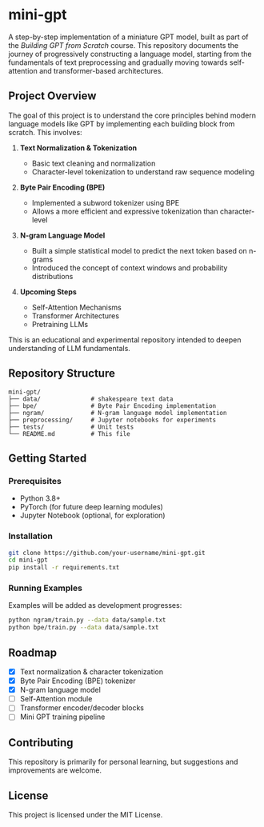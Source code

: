 # mini-gpt

A step-by-step implementation of a miniature GPT model, built as part of the *Building GPT from Scratch* course. This repository documents the journey of progressively constructing a language model, starting from the fundamentals of text preprocessing and gradually moving towards self-attention and transformer-based architectures.


## Project Overview

The goal of this project is to understand the core principles behind modern language models like GPT by implementing each building block from scratch. This involves:

1. **Text Normalization & Tokenization**  
   - Basic text cleaning and normalization  
   - Character-level tokenization to understand raw sequence modeling  

2. **Byte Pair Encoding (BPE)**  
   - Implemented a subword tokenizer using BPE  
   - Allows a more efficient and expressive tokenization than character-level  

3. **N-gram Language Model**  
   - Built a simple statistical model to predict the next token based on n-grams  
   - Introduced the concept of context windows and probability distributions  

4. **Upcoming Steps**  
   - Self-Attention Mechanisms  
   - Transformer Architectures
   - Pretraining LLMs 

This is an educational and experimental repository intended to deepen understanding of LLM fundamentals.

## Repository Structure
```text
mini-gpt/
├── data/              # shakespeare text data
├── bpe/               # Byte Pair Encoding implementation
├── ngram/             # N-gram language model implementation
├── preprocessing/     # Jupyter notebooks for experiments
├── tests/             # Unit tests
└── README.md          # This file
```

## Getting Started

### Prerequisites
- Python 3.8+
- PyTorch (for future deep learning modules)
- Jupyter Notebook (optional, for exploration)

### Installation
```bash
git clone https://github.com/your-username/mini-gpt.git
cd mini-gpt
pip install -r requirements.txt
```

### Running Examples
Examples will be added as development progresses:
```bash
python ngram/train.py --data data/sample.txt
python bpe/train.py --data data/sample.txt
```

## Roadmap
- [x] Text normalization & character tokenization  
- [x] Byte Pair Encoding (BPE) tokenizer  
- [x] N-gram language model  
- [ ] Self-Attention module  
- [ ] Transformer encoder/decoder blocks  
- [ ] Mini GPT training pipeline  

## Contributing
This repository is primarily for personal learning, but suggestions and improvements are welcome.

## License
This project is licensed under the MIT License.
